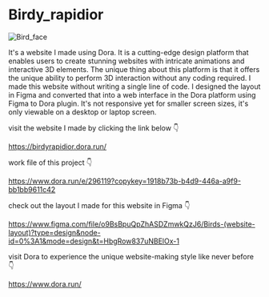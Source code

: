 # Birdy_rapidior

![Bird_face](https://github.com/ArnabDas2001/birdyrapidior/assets/102038057/a1f95724-3e4b-4cfa-bd73-e24542f0c312)

It's a website I made using Dora. It is a cutting-edge design platform that enables users to create stunning websites with intricate animations and interactive 3D elements. The unique thing about this platform is that it offers the unique ability to perform 3D interaction without any coding required. I made this website without writing a single line of code. I designed the layout in Figma and converted that into a web interface in the Dora platform using Figma to Dora plugin. It's not responsive yet for smaller screen sizes, it's only viewable on a desktop or laptop screen.

visit the website I made by clicking the link below 👇

https://birdyrapidior.dora.run/

work file of this project 👇

https://www.dora.run/e/296119?copykey=1918b73b-b4d9-446a-a9f9-bb1bb9611c42

check out the layout I made for this website in Figma 👇

https://www.figma.com/file/o9BsBpuQpZhASDZmwkQzJ6/Birds-(website-layout)?type=design&node-id=0%3A1&mode=design&t=HbgRow837uNBElOx-1

visit Dora to experience the unique website-making style like never before 👇

https://www.dora.run/
